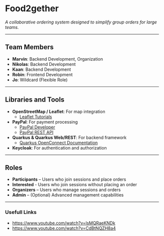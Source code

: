 # Food2gether
*A collaborative ordering system designed to simplify group orders for large teams.*

---

## Team Members

- **Marvin**: Backend Development, Organization
- **Nikolas**: Backend Development
- **Kaan**: Backend Development
- **Robin**: Frontend Development
- **Jo**: Wildcard (Flexible Role)

---

## Libraries and Tools

- **OpenStreetMap / Leaflet**: For map integration
    - [Leaflet Tutorials](https://leafletjs.com/examples.html)
- **PayPal**: For payment processing
    - [PayPal Developer](https://developer.paypal.com/home/)
    - [PayPal REST API](https://developer.paypal.com/api/rest/)
- **Quarkus & Quarkus Web/REST**: For backend framework
    - [Quarkus OpenConnect Documentation](https://quarkus.io/guides/security-openid-connect-providers#google)
- **Keycloak**: For authentication and authorization

---

## Roles

- **Participants** – Users who join sessions and place orders
- **Interested** - Users who join sessions without placing an order
- **Organizers** – Users who manage sessions and orders
- **Admin** – (Optional) Advanced management capabilities

---

### Usefull Links

- https://www.youtube.com/watch?v=lsMQRaeKNDk
- https://www.youtube.com/watch?v=CdBtNQZH8a4

